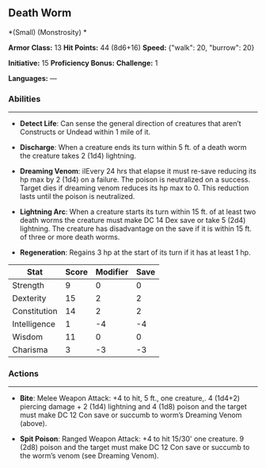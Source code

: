 ## Death Worm
*(Small) (Monstrosity) *

**Armor Class:** 13
**Hit Points:** 44 (8d6+16)
**Speed:** {"walk": 20, "burrow": 20}

**Initiative:** 15
**Proficiency Bonus:**
**Challenge:** 1

**Languages:** —

### Abilities
 --- 
- **Detect Life**: Can sense the general direction of creatures that aren’t Constructs or Undead within 1 mile of it.

- **Discharge**: When a creature ends its turn within 5 ft. of a death worm the creature takes 2 (1d4) lightning.

- **Dreaming Venom**: iIEvery 24 hrs that elapse it must re-save reducing its hp max by 2 (1d4) on a failure. The poison is neutralized on a success. Target dies if dreaming venom reduces its hp max to 0. This reduction lasts until the poison is neutralized.

- **Lightning Arc**: When a creature starts its turn within 15 ft. of at least two death worms the creature must make DC 14 Dex save or take 5 (2d4) lightning. The creature has disadvantage on the save if it is within 15 ft. of three or more death worms.

- **Regeneration**: Regains 3 hp at the start of its turn if it has at least 1 hp.



| Stat | Score | Modifier | Save |
| ---- | ---- | ---- | ---- |
| Strength | 9 | 0 | 0 |
| Dexterity | 15 | 2 | 2 |
| Constitution | 14 | 2 | 2 |
| Intelligence | 1 | -4 | -4 |
| Wisdom | 11 | 0 | 0 |
| Charisma | 3 | -3 | -3 |

### Actions
 --- 
- **Bite**: Melee Weapon Attack: +4 to hit, 5 ft., one creature,. 4 (1d4+2) piercing damage + 2 (1d4) lightning and 4 (1d8) poison and the target must make DC 12 Con save or succumb to worm’s Dreaming Venom (above).

- **Spit Poison**: Ranged Weapon Attack: +4 to hit 15/30' one creature. 9 (2d8) poison and the target must make DC 12 Con save or succumb to the worm’s venom (see Dreaming Venom).

